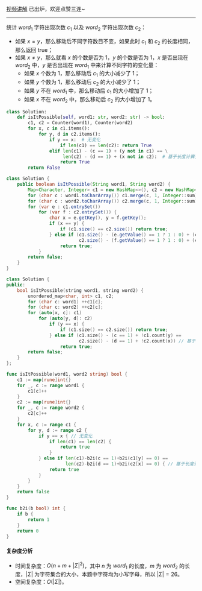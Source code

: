 [视频讲解](https://www.bilibili.com/video/BV1KG4y1j73o/?t=8m51s) 已出炉，欢迎点赞三连~

---

统计 $\textit{word}_1$ 字符出现次数 $c_1$ 以及 $\textit{word}_2$ 字符出现次数 $c_2$：

- 如果 $x=y$，那么移动后不同字符数目不变，如果此时 $c_1$ 和 $c_2$ 的长度相同，那么返回 true；
- 如果 $x\ne y$，那么就看 $x$ 的个数是否为 $1$，$y$ 的个数是否为 $1$，$x$ 是否出现在 $\textit{word}_2$ 中，$y$ 是否出现在 $\textit{word}_1$ 中来计算不同字符的变化量：
    - 如果 $x$ 个数为 $1$，那么移动后 $c_1$ 的大小减少了 $1$；
    - 如果 $y$ 个数为 $1$，那么移动后 $c_2$ 的大小减少了 $1$；
    - 如果 $y$ 不在 $\textit{word}_1$ 中，那么移动后 $c_1$ 的大小增加了 $1$；
    - 如果 $x$ 不在 $\textit{word}_2$ 中，那么移动后 $c_2$ 的大小增加了 $1$。

```py [sol1-Python3]
class Solution:
    def isItPossible(self, word1: str, word2: str) -> bool:
        c1, c2 = Counter(word1), Counter(word2)
        for x, c in c1.items():
            for y, d in c2.items():
                if y == x:  # 无变化
                    if len(c1) == len(c2): return True
                elif len(c1) - (c == 1) + (y not in c1) == \
                     len(c2) - (d == 1) + (x not in c2):  # 基于长度计算变化量
                    return True
        return False
```

```java [sol1-Java]
class Solution {
    public boolean isItPossible(String word1, String word2) {
        Map<Character, Integer> c1 = new HashMap<>(), c2 = new HashMap<>();
        for (char c : word1.toCharArray()) c1.merge(c, 1, Integer::sum);
        for (char c : word2.toCharArray()) c2.merge(c, 1, Integer::sum);
        for (var e : c1.entrySet())
            for (var f : c2.entrySet()) {
                char x = e.getKey(), y = f.getKey();
                if (x == y) {
                    if (c1.size() == c2.size()) return true;
                } else if (c1.size() - (e.getValue() == 1 ? 1 : 0) + (c1.containsKey(y) ? 0 : 1) ==
                           c2.size() - (f.getValue() == 1 ? 1 : 0) + (c2.containsKey(x) ? 0 : 1)) // 基于长度计算变化量
                    return true;
            }
        return false;
    }
}
```

```cpp [sol1-C++]
class Solution {
public:
    bool isItPossible(string word1, string word2) {
        unordered_map<char, int> c1, c2;
        for (char c: word1) ++c1[c];
        for (char c: word2) ++c2[c];
        for (auto[x, c]: c1)
            for (auto[y, d]: c2)
                if (y == x) {
                    if (c1.size() == c2.size()) return true;
                } else if (c1.size() - (c == 1) + !c1.count(y) ==
                           c2.size() - (d == 1) + !c2.count(x)) // 基于长度计算变化量
                    return true;
        return false;
    }
};
```

```go [sol1-Go]
func isItPossible(word1, word2 string) bool {
	c1 := map[rune]int{}
	for _, c := range word1 {
		c1[c]++
	}
	c2 := map[rune]int{}
	for _, c := range word2 {
		c2[c]++
	}
	for x, c := range c1 {
		for y, d := range c2 {
			if y == x { // 无变化
				if len(c1) == len(c2) {
					return true
				}
			} else if len(c1)-b2i(c == 1)+b2i(c1[y] == 0) ==
				      len(c2)-b2i(d == 1)+b2i(c2[x] == 0) { // 基于长度计算变化量
				return true
			}
		}
	}
	return false
}

func b2i(b bool) int {
	if b {
		return 1
	}
	return 0
}
```

#### 复杂度分析

- 时间复杂度：$O(n+m+|\Sigma|^2)$，其中 $n$ 为 $\textit{word}_1$ 的长度，$m$ 为 $\textit{word}_2$ 的长度，$|\Sigma|$ 为字符集合的大小，本题中字符均为小写字母，所以 $|\Sigma|=26$。
- 空间复杂度：$O(|\Sigma|)$。
